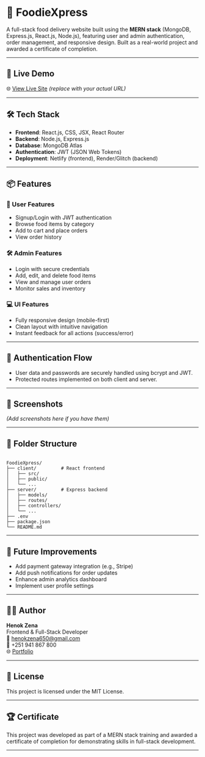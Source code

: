 
# 🍔 FoodieXpress

A full-stack food delivery website built using the **MERN stack** (MongoDB, Express.js, React.js, Node.js), featuring user and admin authentication, order management, and responsive design. Built as a real-world project and awarded a certificate of completion.

---

## 🚀 Live Demo

🌐 [View Live Site](https://your-live-link.netlify.app) *(replace with your actual URL)*

---

## 🛠️ Tech Stack

- **Frontend**: React.js, CSS, JSX, React Router
- **Backend**: Node.js, Express.js
- **Database**: MongoDB Atlas
- **Authentication**: JWT (JSON Web Tokens)
- **Deployment**: Netlify (frontend), Render/Glitch (backend)

---

## 📦 Features

### 👥 User Features
- Signup/Login with JWT authentication
- Browse food items by category
- Add to cart and place orders
- View order history

### 🛠️ Admin Features
- Login with secure credentials
- Add, edit, and delete food items
- View and manage user orders
- Monitor sales and inventory

### 💻 UI Features
- Fully responsive design (mobile-first)
- Clean layout with intuitive navigation
- Instant feedback for all actions (success/error)

---

## 🔐 Authentication Flow

- User data and passwords are securely handled using bcrypt and JWT.
- Protected routes implemented on both client and server.

---

## 🧪 Screenshots

*(Add screenshots here if you have them)*

---

## 📂 Folder Structure

```

FoodieXpress/
├── client/         # React frontend
│   ├── src/
│   ├── public/
│   └── ...
├── server/         # Express backend
│   ├── models/
│   ├── routes/
│   ├── controllers/
│   └── ...
├── .env
├── package.json
└── README.md

```

---

## 🚧 Future Improvements

- Add payment gateway integration (e.g., Stripe)
- Add push notifications for order updates
- Enhance admin analytics dashboard
- Implement user profile settings

---

## 🧑‍💻 Author

**Henok Zena**  
Frontend & Full-Stack Developer  
📧 henokzena650@gmail.com  
📱 +251 941 867 800  
🌐 [Portfolio](https://henokwebdev.netlify.app)

---

## 📜 License

This project is licensed under the MIT License.

---

## 🏆 Certificate

This project was developed as part of a MERN stack training and awarded a certificate of completion for demonstrating skills in full-stack development.

---

